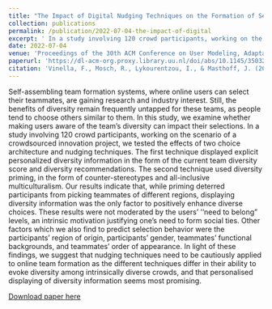 ```yaml
---
title: "The Impact of Digital Nudging Techniques on the Formation of Self-Assembled Crowd Project Teams"
collection: publications
permalink: /publication/2022-07-04-the-impact-of-digital
excerpt: ' In a study involving 120 crowd participants, working on the scenario of a crowdsourced innovation project, we tested the effects of two choice architecture and nudging techniques. The first technique displayed explicit personalized diversity information in the form of the current team diversity score and diversity recommendations. The second technique used diversity priming, in the form of counter-stereotypes and all-inclusive multiculturalism.'
date: 2022-07-04
venue: 'Proceedings of the 30th ACM Conference on User Modeling, Adaptation and Personalization'
paperurl: 'https://dl-acm-org.proxy.library.uu.nl/doi/abs/10.1145/3503252.3531298'
citation: 'Vinella, F., Mosch, R., Lykourentzou, I., & Masthoff, J. (2022, July). The Impact of Digital Nudging Techniques on the Formation of Self-Assembled Crowd Project Teams. In Proceedings of the 30th ACM Conference on User Modeling, Adaptation and Personalization (pp. 265-275).'
---
```

Self-assembling team formation systems, where online users can select their teammates, are gaining research and industry interest. Still, the benefits of diversity remain frequently untapped for these teams, as people tend to choose others similar to them. In this study, we examine whether making users aware of the team’s diversity can impact their selections. In a study involving 120 crowd participants, working on the scenario of a crowdsourced innovation project, we tested the effects of two choice architecture and nudging techniques. The first technique displayed explicit personalized diversity information in the form of the current team diversity score and diversity recommendations. The second technique used diversity priming, in the form of counter-stereotypes and all-inclusive multiculturalism. Our results indicate that, while priming deterred participants from picking teammates of different regions, displaying diversity information was the only factor to positively enhance diverse choices. These results were not moderated by the users’ ’‘need to belong” levels, an intrinsic motivation justifying one’s need to form social ties. Other factors which we also find to predict selection behavior were the participants’ region of origin, participants’ gender, teammates’ functional backgrounds, and teammates’ order of appearance. In light of these findings, we suggest that nudging techniques need to be cautiously applied to online team formation as the different techniques differ in their ability to evoke diversity among intrinsically diverse crowds, and that personalised displaying of diversity information seems most promising.

[Download paper here](https://dl-acm-org.proxy.library.uu.nl/doi/abs/10.1145/3503252.3531298)

